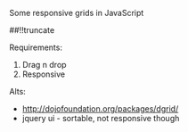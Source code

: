 Some responsive grids in JavaScript

[meta:author]: <> (Jonas Colmsjo)
[meta:title]: <> (JS grids)
[meta:date]: <> (2012-10-21)
[meta:nested:key]: <> (Metadata value)

##!!truncate


Requirements:

1. Drag n drop
1. Responsive

Alts:

* http://dojofoundation.org/packages/dgrid/
* jquery ui - sortable, not responsive though 

